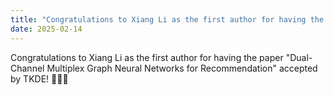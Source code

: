 ```yaml
---
title: "Congratulations to Xiang Li as the first author for having the paper \"Dual-Channel Multiplex Graph Neural Networks for Recommendation\" accepted by TKDE! 🎉🎉🎉"
date: 2025-02-14
---
```



<!--more-->

Congratulations to Xiang Li as the first author for having the paper "Dual-Channel Multiplex Graph Neural Networks for Recommendation" accepted by TKDE!  🎉🎉🎉